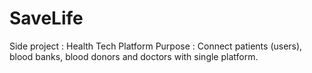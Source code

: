 # SaveLife
Side project : Health Tech Platform
Purpose : Connect patients (users), blood banks, blood donors and doctors with single platform.
